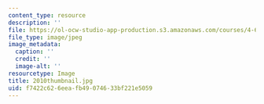 ```yaml
---
content_type: resource
description: ''
file: https://ol-ocw-studio-app-production.s3.amazonaws.com/courses/4-614-religious-architecture-and-islamic-cultures-fall-2002/f7422c626eeafb49074633bf221e5059_2010thumbnail.jpg
file_type: image/jpeg
image_metadata:
  caption: ''
  credit: ''
  image-alt: ''
resourcetype: Image
title: 2010thumbnail.jpg
uid: f7422c62-6eea-fb49-0746-33bf221e5059
---
```

